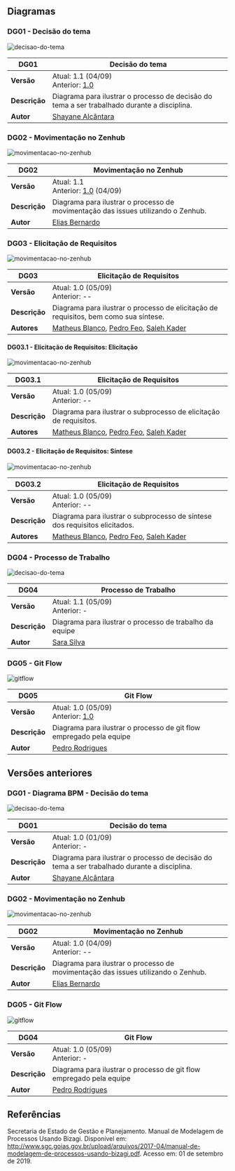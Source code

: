 ## Diagramas

### DG01 -  Decisão do tema

![decisao-do-tema](../images/diagramas-bpm/decisao-do-tema-v2.jpg)

|**DG01** | **Decisão do tema**  |
|--|--|
| **Versão**| Atual: 1.1 (04/09) <br> Anterior: [1.0](#dg01-diagrama-bpm-decisao-do-tema_1) | 
| **Descrição** | Diagrama para ilustrar o processo de decisão do tema a ser trabalhado durante a disciplina. | 
|**Autor**| [Shayane Alcântara](https://github.com/shayanealcantara) |

### DG02 -  Movimentação no Zenhub

![movimentacao-no-zenhub](../images/diagramas-bpm/zenhub2.png)

|**DG02** | **Movimentação no Zenhub**  |
|--|--|
| **Versão**| Atual: 1.1  <br> Anterior: [1.0](#dg02-movimentacao-no-zenhub_1) (04/09) | 
| **Descrição** | Diagrama para ilustrar o processo de movimentação das issues utilizando o Zenhub. | 
|**Autor**| [Elias Bernardo](https://github.com/ebmm01) |

### DG03 - Elicitação de Requisitos

![movimentacao-no-zenhub](../images/diagramas-bpm/sintese-requisitos.png)

|**DG03** | **Elicitação de Requisitos**  |
|--|--|
| **Versão**| Atual: 1.0 (05/09) <br> Anterior: -- | 
| **Descrição** | Diagrama para ilustrar o processo de elicitação de requisitos, bem como sua síntese. | 
|**Autores**| [Matheus Blanco](https://github.com/MatheusBlanco), [Pedro Feo](https://github.com/Phe0), [Saleh Kader](https://github.com/devsalula) |

#### DG03.1 - Elicitação de Requisitos: Elicitação

![movimentacao-no-zenhub](../images/diagramas-bpm/subprocesso1-sintese.png)

|**DG03.1** | **Elicitação de Requisitos**  |
|--|--|
| **Versão**| Atual: 1.0 (05/09) <br> Anterior: -- | 
| **Descrição** | Diagrama para ilustrar o subprocesso de elicitação de requisitos. |
|**Autores**| [Matheus Blanco](https://github.com/MatheusBlanco), [Pedro Feo](https://github.com/Phe0), [Saleh Kader](https://github.com/devsalula) |

#### DG03.2 - Elicitação de Requisitos: Síntese

![movimentacao-no-zenhub](../images/diagramas-bpm/subprocesso2-sintese.png)

|**DG03.2** | **Elicitação de Requisitos**  |
|--|--|
| **Versão**| Atual: 1.0 (05/09) <br> Anterior: -- | 
| **Descrição** | Diagrama para ilustrar o subprocesso de síntese dos requisitos elicitados. |
|**Autores**| [Matheus Blanco](https://github.com/MatheusBlanco), [Pedro Feo](https://github.com/Phe0), [Saleh Kader](https://github.com/devsalula) |


### DG04 -  Processo de Trabalho

![decisao-do-tema](../images/diagramas-bpm/processo-de-trabalho.png)

|**DG04** | **Processo de Trabalho**  |
|--|--|
| **Versão**| Atual: 1.1 (05/09) <br> Anterior: - | 
| **Descrição** | Diagrama para ilustrar o processo de trabalho da equipe | 
|**Autor**| [Sara Silva](https://github.com/silvasara) |

### DG05 -  Git Flow

![gitflow](../images/diagramas-bpm/gitflow-v2.jpg)

|**DG05** | **Git Flow**  |
|--|--|
| **Versão**| Atual: 1.0 (05/09) <br> Anterior: [1.0](#dg05-git-flow_1) | 
| **Descrição** | Diagrama para ilustrar o processo de git flow empregado pela equipe | 
|**Autor**| [Pedro Rodrigues](https://github.com/pedro-prp) |

## Versões anteriores

### DG01 - Diagrama BPM - Decisão do tema
![decisao-do-tema](../images/diagramas-bpm/decisao-do-tema-v1.jpg)

 **DG01** | **Decisão do tema**  |
|--|--|
| **Versão**| Atual: 1.0 (01/09) <br> Anterior: - | 
| **Descrição** | Diagrama para ilustrar o processo de decisão do tema a ser trabalhado durante a disciplina. | 
|**Autor**| [Shayane Alcântara](https://github.com/shayanealcantara) |

### DG02 -  Movimentação no Zenhub

![movimentacao-no-zenhub](../images/diagramas-bpm/zenhub.png)

|**DG02** | **Movimentação no Zenhub**  |
|--|--|
| **Versão**| Atual: 1.0 (04/09) <br> Anterior: -- | 
| **Descrição** | Diagrama para ilustrar o processo de movimentação das issues utilizando o Zenhub. | 
|**Autor**| [Elias Bernardo](https://github.com/ebmm01) |

### DG05 -  Git Flow

![gitflow](../images/diagramas-bpm/gitflow-v1.jpg)

|**DG04** | **Git Flow**  |
|--|--|
| **Versão**| Atual: 1.0 (05/09) <br> Anterior: - | 
| **Descrição** | Diagrama para ilustrar o processo de git flow empregado pela equipe | 
|**Autor**| [Pedro Rodrigues](https://github.com/pedro-prp) |

## Referências

Secretaria de Estado de Gestão e Planejamento. Manual de Modelagem de Processos Usando Bizagi. Disponível em: <http://www.sgc.goias.gov.br/upload/arquivos/2017-04/manual-de-modelagem-de-processos-usando-bizagi.pdf>. Acesso em: 01 de setembro de 2019.
